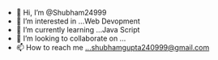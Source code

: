 - 👋 Hi, I’m @Shubham24999
- 👀 I’m interested in ...Web Devopment
- 🌱 I’m currently learning ...Java Script
- 💞️ I’m looking to collaborate on ...
- 📫 How to reach me ...shubhamgupta240999@gmail.com

<!---
Shubham24999/Shubham24999 is a ✨ special ✨ repository because its `README.md` (this file) appears on your GitHub profile.
You can click the Preview link to take a look at your changes.
--->
